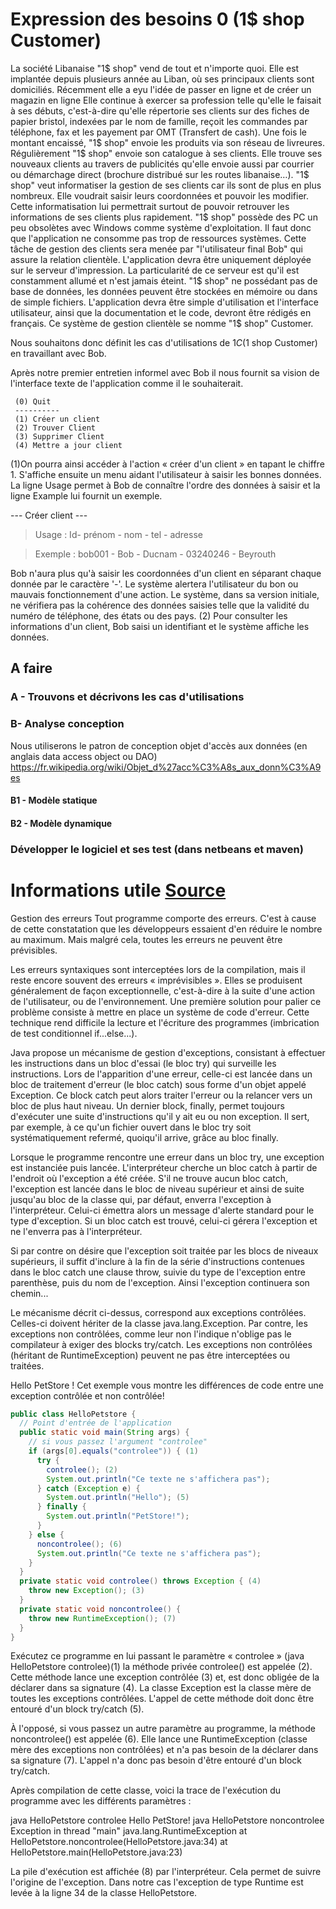 # Expression des besoins 0 (1$ shop Customer)

La société Libanaise "1$ shop" vend de tout et n'importe quoi. Elle est implantée depuis plusieurs année au Liban, où ses principaux clients sont domiciliés. Récemment elle a eyu l'idée de passer en ligne et de créer un magazin en ligne Elle continue à exercer sa profession telle qu'elle le faisait à ses débuts, c'est-à-dire qu'elle répertorie ses clients sur des fiches de papier bristol, indexées par le nom de famille, reçoit les commandes par téléphone, fax et les payement par OMT (Transfert de cash). Une fois le montant encaissé, "1$ shop" envoie les produits via son réseau de livreures. Régulièrement "1$ shop" envoie son catalogue à ses clients. Elle trouve ses nouveaux clients au travers de publicités qu'elle envoie aussi par courrier ou démarchage direct (brochure distribué sur les routes libanaise…).
"1$ shop" veut informatiser la gestion de ses clients car ils sont de plus en plus nombreux. Elle voudrait saisir leurs coordonnées et pouvoir les modifier. Cette informatisation lui permettrait surtout de pouvoir retrouver les informations de ses clients plus rapidement. "1$ shop" possède des PC un peu obsolètes avec Windows comme système d'exploitation. Il faut donc que l'application ne consomme pas trop de ressources systèmes.
Cette tâche de gestion des clients sera menée par "l'utilisateur final Bob" qui assure la relation clientèle. L'application devra être uniquement déployée sur le serveur d'impression. La particularité de ce serveur est qu'il est constamment allumé et n'est jamais éteint. "1$ shop" ne possédant pas de base de données, les données peuvent être stockées en mémoire ou dans de simple fichiers. L'application devra être simple d'utilisation et l'interface utilisateur, ainsi que la documentation et le code, devront être rédigés en français. Ce système de gestion clientèle se nomme "1$ shop" Customer.

Nous souhaitons donc définit les cas d'utilisations de 1$C (1$ shop Customer) en travaillant avec Bob.

Après notre premier entretien informel avec Bob il nous fournit sa vision de l'interface texte de l'application comme il le souhaiterait.

```
 (0) Quit
 ----------
 (1) Créer un client
 (2) Trouver Client
 (3) Supprimer Client
 (4) Mettre a jour client
```

(1)On pourra ainsi accéder à l'action « créer d'un client » en tapant le chiffre 1. S'affiche ensuite un menu aidant l'utilisateur à saisir les bonnes données. La ligne Usage permet à Bob de connaître l'ordre des données à saisir et la ligne Example lui fournit un exemple.

--- Créer client ---
> Usage : Id- prénom - nom - tel - adresse

> Exemple : bob001 - Bob - Ducnam - 03240246 - Beyrouth

Bob n'aura plus qu'à saisir les coordonnées d'un client en séparant chaque donnée par le caractère '-'. Le système alertera l'utilisateur du bon ou mauvais fonctionnement d'une action. Le système, dans sa version initiale, ne vérifiera pas la cohérence des données saisies telle que la validité du numéro de téléphone, des états ou des pays.
(2) Pour consulter les informations d'un client, Bob saisi un identifiant et le système affiche les données.

## A faire
### A - Trouvons et décrivons les cas d'utilisations
### B- Analyse conception
Nous utiliserons le patron de conception objet d'accès aux données (en anglais data access object ou DAO)  https://fr.wikipedia.org/wiki/Objet_d%27acc%C3%A8s_aux_donn%C3%A9es
#### B1 - Modèle statique
#### B2 - Modèle dynamique

### Développer le logiciel et ses test (dans netbeans et maven)

# Informations utile [Source](http://aisl.cnam.fr/xwiki/wiki/aisl/view/GLG203/TP01)

Gestion des erreurs
Tout programme comporte des erreurs. C'est à cause de cette constatation que les développeurs essaient d'en réduire le nombre au maximum. Mais malgré cela, toutes les erreurs ne peuvent être prévisibles.

Les erreurs syntaxiques sont interceptées lors de la compilation, mais il reste encore souvent des erreurs « imprévisibles ». Elles se produisent généralement de façon exceptionnelle, c'est-à-dire à la suite d'une action de l'utilisateur, ou de l'environnement. Une première solution pour palier ce problème consiste à mettre en place un système de code d'erreur. Cette technique rend difficile la lecture et l'écriture des programmes (imbrication de test conditionnel if...else...).

Java propose un mécanisme de gestion d'exceptions, consistant à effectuer les instructions dans un bloc d'essai (le bloc try) qui surveille les instructions. Lors de l'apparition d'une erreur, celle-ci est lancée dans un bloc de traitement d'erreur (le bloc catch) sous forme d'un objet appelé Exception. Ce block catch peut alors traiter l'erreur ou la relancer vers un bloc de plus haut niveau. Un dernier block, finally, permet toujours d'exécuter une suite d'instructions qu'il y ait eu ou non exception. Il sert, par exemple, à ce qu'un fichier ouvert dans le bloc try soit systématiquement refermé, quoiqu'il arrive, grâce au bloc finally.

Lorsque le programme rencontre une erreur dans un bloc try, une exception est instanciée puis lancée. L'interpréteur cherche un bloc catch à partir de l'endroit où l'exception a été créée. S'il ne trouve aucun bloc catch, l'exception est lancée dans le bloc de niveau supérieur et ainsi de suite jusqu'au bloc de la classe qui, par défaut, enverra l'exception à l'interpréteur. Celui-ci émettra alors un message d'alerte standard pour le type d'exception. Si un bloc catch est trouvé, celui-ci gérera l'exception et ne l'enverra pas à l'interpréteur.

Si par contre on désire que l'exception soit traitée par les blocs de niveaux supérieurs, il suffit d'inclure à la fin de la série d'instructions contenues dans le bloc catch une clause throw, suivie du type de l'exception entre parenthèse, puis du nom de l'exception. Ainsi l'exception continuera son chemin...

Le mécanisme décrit ci-dessus, correspond aux exceptions contrôlées. Celles-ci doivent hériter de la classe java.lang.Exception. Par contre, les exceptions non contrôlées, comme leur non l'indique n'oblige pas le compilateur à exiger des blocks try/catch. Les exceptions non contrôlées (héritant de RuntimeException) peuvent ne pas être interceptées ou traitées.

Hello PetStore !
Cet exemple vous montre les différences de code entre une exception contrôlée et non contrôlée!

```Java 
public class HelloPetstore {
  // Point d'entrée de l'application
  public static void main(String args) {
    // si vous passez l'argument "controlee"
    if (args[0].equals("controlee")) { (1)
      try {
        controlee(); (2)
        System.out.println("Ce texte ne s'affichera pas");
      } catch (Exception e) {
        System.out.println("Hello"); (5)
      } finally {
        System.out.println("PetStore!");
      }
    } else {
      noncontrolee(); (6)
      System.out.println("Ce texte ne s'affichera pas");
    }
  }
  private static void controlee() throws Exception { (4)
    throw new Exception(); (3)
  }
  private static void noncontrolee() {
    throw new RuntimeException(); (7)
  }
}
```

Exécutez ce programme en lui passant le paramètre « controlee » (java HelloPetstore controlee)(1) la méthode privée controlee() est appelée (2). Cette méthode lance une exception contrôlée (3) et, est donc obligée de la déclarer dans sa signature (4). La classe Exception est la classe mère de toutes les exceptions contrôlées. L'appel de cette méthode doit donc être entouré d'un block try/catch (5).

À l'opposé, si vous passez un autre paramètre au programme, la méthode noncontrolee() est appelée (6). Elle lance une RuntimeException (classe mère des exceptions non contrôlées) et n'a pas besoin de la déclarer dans sa signature (7). L'appel n'a donc pas besoin d'être entouré d'un block try/catch.

Après compilation de cette classe, voici la trace de l'exécution du programme avec les différents paramètres :

java HelloPetstore controlee
Hello
PetStore!
java HelloPetstore noncontrolee
Exception in thread "main" java.lang.RuntimeException
  at HelloPetstore.noncontrolee(HelloPetstore.java:34)
  at HelloPetstore.main(HelloPetstore.java:23)


La pile d'exécution est affichée (8) par l'interpréteur. Cela permet de suivre l'origine de l'exception. Dans notre cas l'exception de type Runtime est levée à la ligne 34 de la classe HelloPetstore.